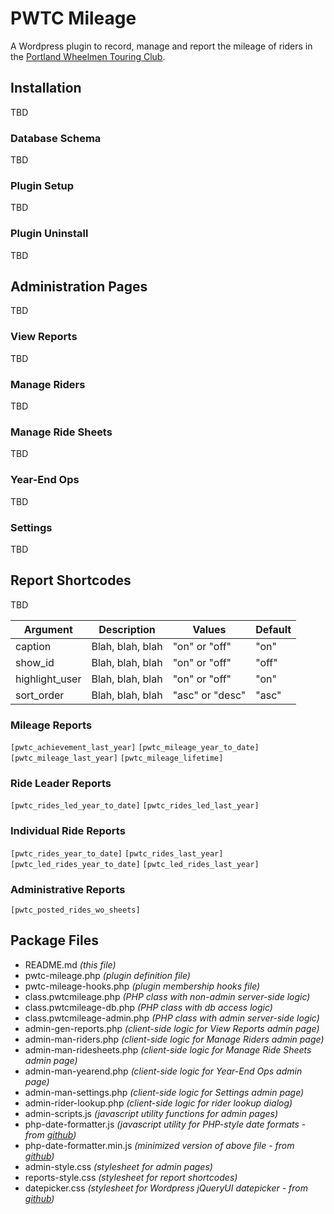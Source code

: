 # PWTC Mileage 
A Wordpress plugin to record, manage and report the mileage of riders in the [Portland Wheelmen Touring Club](http://pwtc.com).

## Installation
TBD
### Database Schema 
TBD
### Plugin Setup
TBD
### Plugin Uninstall
TBD

## Administration Pages
TBD
### View Reports
TBD
### Manage Riders
TBD
### Manage Ride Sheets
TBD
### Year-End Ops
TBD
### Settings
TBD

## Report Shortcodes
TBD

Argument|Description|Values|Default
--------|-----------|------|-------
caption|Blah, blah, blah|"on" or "off"|"on"
show_id|Blah, blah, blah|"on" or "off"|"off"
highlight_user|Blah, blah, blah|"on" or "off"|"on"
sort_order|Blah, blah, blah|"asc" or "desc"|"asc"

### Mileage Reports
`[pwtc_achievement_last_year]`
`[pwtc_mileage_year_to_date]`
`[pwtc_mileage_last_year]`
`[pwtc_mileage_lifetime]`

### Ride Leader Reports
`[pwtc_rides_led_year_to_date]`
`[pwtc_rides_led_last_year]`

### Individual Ride Reports
`[pwtc_rides_year_to_date]`
`[pwtc_rides_last_year]`
`[pwtc_led_rides_year_to_date]`
`[pwtc_led_rides_last_year]`

### Administrative Reports
`[pwtc_posted_rides_wo_sheets]`

## Package Files
- README.md *(this file)*
- pwtc-mileage.php *(plugin definition file)*
- pwtc-mileage-hooks.php *(plugin membership hooks file)*
- class.pwtcmileage.php *(PHP class with non-admin server-side logic)*
- class.pwtcmileage-db.php *(PHP class with db access logic)*
- class.pwtcmileage-admin.php *(PHP class with admin server-side logic)*
- admin-gen-reports.php *(client-side logic for View Reports admin page)*
- admin-man-riders.php *(client-side logic for Manage Riders admin page)*
- admin-man-ridesheets.php *(client-side logic for Manage Ride Sheets admin page)*
- admin-man-yearend.php *(client-side logic for Year-End Ops admin page)*
- admin-man-settings.php *(client-side logic for Settings admin page)*
- admin-rider-lookup.php *(client-side logic for rider lookup dialog)*
- admin-scripts.js *(javascript utility functions for admin pages)*
- php-date-formatter.js *(javascript utility for PHP-style date formats - from [github](https://github.com/kartik-v/php-date-formatter))*
- php-date-formatter.min.js *(minimized version of above file - from [github](https://github.com/kartik-v/php-date-formatter))*
- admin-style.css *(stylesheet for admin pages)*
- reports-style.css *(stylesheet for report shortcodes)*
- datepicker.css *(stylesheet for Wordpress jQueryUI datepicker - from [github](https://github.com/stuttter/wp-datepicker-styling))*
